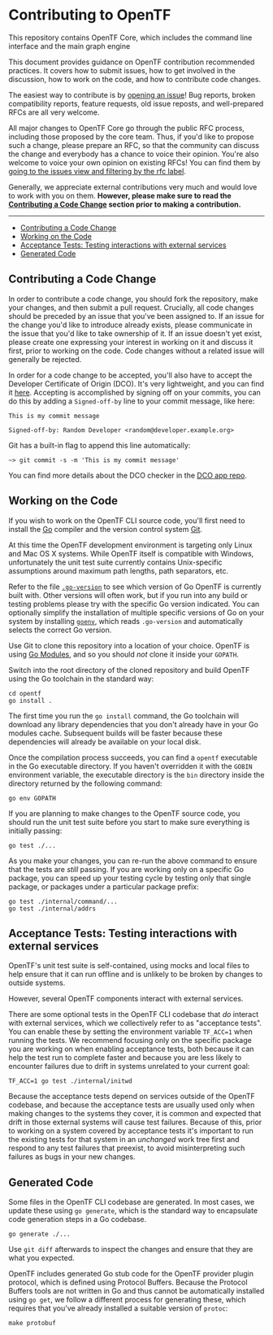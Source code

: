 # Contributing to OpenTF

This repository contains OpenTF Core, which includes the command line interface and the main graph engine

This document provides guidance on OpenTF contribution recommended practices. It covers how to submit issues, how to get involved in the discussion, how to work on the code, and how to contribute code changes.

The easiest way to contribute is by [opening an issue](https://github.com/opentffoundation/opentf/issues/new/choose)! Bug reports, broken compatibility reports, feature requests, old issue reposts, and well-prepared RFCs are all very welcome.

All major changes to OpenTF Core go through the public RFC process, including those proposed by the core team. Thus, if you'd like to propose such a change, please prepare an RFC, so that the community can discuss the change and everybody has a chance to voice their opinion. You're also welcome to voice your own opinion on existing RFCs! You can find them by [going to the issues view and filtering by the rfc label](https://github.com/opentffoundation/opentf/issues?q=is%3Aopen+is%3Aissue+label%3Arfc).

Generally, we appreciate external contributions very much and would love to work with you on them. **However, please make sure to read the [Contributing a Code Change](#contributing-a-code-change) section prior to making a contribution.**

---

<!-- MarkdownTOC autolink="true" -->

- [Contributing a Code Change](#contributing-a-code-change)
- [Working on the Code](#working-on-the-code)
- [Acceptance Tests: Testing interactions with external services](#acceptance-tests-testing-interactions-with-external-services)
- [Generated Code](#generated-code)

<!-- /MarkdownTOC -->

## Contributing a Code Change

In order to contribute a code change, you should fork the repository, make your changes, and then submit a pull request. Crucially, all code changes should be preceded by an issue that you've been assigned to. If an issue for the change you'd like to introduce already exists, please communicate in the issue that you'd like to take ownership of it. If an issue doesn't yet exist, please create one expressing your interest in working on it and discuss it first, prior to working on the code. Code changes without a related issue will generally be rejected.

In order for a code change to be accepted, you'll also have to accept the Developer Certificate of Origin (DCO). It's very lightweight, and you can find it [here](https://developercertificate.org). Accepting is accomplished by signing off on your commits, you can do this by adding a `Signed-off-by` line to your commit message, like here:
```
This is my commit message

Signed-off-by: Random Developer <random@developer.example.org>
```
Git has a built-in flag to append this line automatically:
```
~> git commit -s -m 'This is my commit message'
```

You can find more details about the DCO checker in the [DCO app repo](https://github.com/dcoapp/app).

## Working on the Code

If you wish to work on the OpenTF CLI source code, you'll first need to install the [Go](https://golang.org/) compiler and the version control system [Git](https://git-scm.com/).

At this time the OpenTF development environment is targeting only Linux and Mac OS X systems. While OpenTF itself is compatible with Windows, unfortunately the unit test suite currently contains Unix-specific assumptions around maximum path lengths, path separators, etc.

Refer to the file [`.go-version`](https://github.com/placeholderplaceholderplaceholder/opentf/blob/main/.go-version) to see which version of Go OpenTF is currently built with. Other versions will often work, but if you run into any build or testing problems please try with the specific Go version indicated. You can optionally simplify the installation of multiple specific versions of Go on your system by installing [`goenv`](https://github.com/syndbg/goenv), which reads `.go-version` and automatically selects the correct Go version.

Use Git to clone this repository into a location of your choice. OpenTF is using [Go Modules](https://blog.golang.org/using-go-modules), and so you should *not* clone it inside your `GOPATH`.

Switch into the root directory of the cloned repository and build OpenTF using the Go toolchain in the standard way:

```
cd opentf
go install .
```

The first time you run the `go install` command, the Go toolchain will download any library dependencies that you don't already have in your Go modules cache. Subsequent builds will be faster because these dependencies will already be available on your local disk.

Once the compilation process succeeds, you can find a `opentf` executable in the Go executable directory. If you haven't overridden it with the `GOBIN` environment variable, the executable directory is the `bin` directory inside the directory returned by the following command:

```
go env GOPATH
```

If you are planning to make changes to the OpenTF source code, you should run the unit test suite before you start to make sure everything is initially passing:

```
go test ./...
```

As you make your changes, you can re-run the above command to ensure that the tests are *still* passing. If you are working only on a specific Go package, you can speed up your testing cycle by testing only that single package, or packages under a particular package prefix:

```
go test ./internal/command/...
go test ./internal/addrs
```

## Acceptance Tests: Testing interactions with external services

OpenTF's unit test suite is self-contained, using mocks and local files to help ensure that it can run offline and is unlikely to be broken by changes to outside systems.

However, several OpenTF components interact with external services.

There are some optional tests in the OpenTF CLI codebase that *do* interact with external services, which we collectively refer to as "acceptance tests". You can enable these by setting the environment variable `TF_ACC=1` when running the tests. We recommend focusing only on the specific package you are working on when enabling acceptance tests, both because it can help the test run to complete faster and because you are less likely to encounter failures due to drift in systems unrelated to your current goal:

```
TF_ACC=1 go test ./internal/initwd
```

Because the acceptance tests depend on services outside of the OpenTF codebase, and because the acceptance tests are usually used only when making changes to the systems they cover, it is common and expected that drift in those external systems will cause test failures. Because of this, prior to working on a system covered by acceptance tests it's important to run the existing tests for that system in an *unchanged* work tree first and respond to any test failures that preexist, to avoid misinterpreting such failures as bugs in your new changes.

## Generated Code

Some files in the OpenTF CLI codebase are generated. In most cases, we update these using `go generate`, which is the standard way to encapsulate code generation steps in a Go codebase.

```
go generate ./...
```

Use `git diff` afterwards to inspect the changes and ensure that they are what you expected.

OpenTF includes generated Go stub code for the OpenTF provider plugin protocol, which is defined using Protocol Buffers. Because the Protocol Buffers tools are not written in Go and thus cannot be automatically installed using `go get`, we follow a different process for generating these, which requires that you've already installed a suitable version of `protoc`:

```
make protobuf
```
